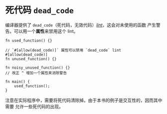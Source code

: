 # 死代码 `dead_code`

编译器提供了 `dead_code`（死代码，无效代码）[*lint*][lint]，这会对未使用的函数
产生警告。可以用一个**属性**来禁用这个 lint。

```rust,editable
fn used_function() {}

// `#[allow(dead_code)]` 属性可以禁用 `dead_code` lint
#[allow(dead_code)]
fn unused_function() {}

fn noisy_unused_function() {}
// 改正 ^ 增加一个属性来消除警告

fn main() {
    used_function();
}
```

注意在实际程序中，需要将死代码清除掉。由于本书的例子是交互性的，因而其中需要
允许一些死代码的出现。

[lint]: https://en.wikipedia.org/wiki/Lint_%28software%29
